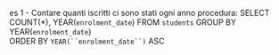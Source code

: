 es 1 - Contare quanti iscritti ci sono stati ogni anno
procedura:
SELECT COUNT(*), YEAR(`enrolment_date`)
FROM `students`
GROUP BY YEAR(`enrolment_date`)  
ORDER BY `YEAR(``enrolment_date``)` ASC